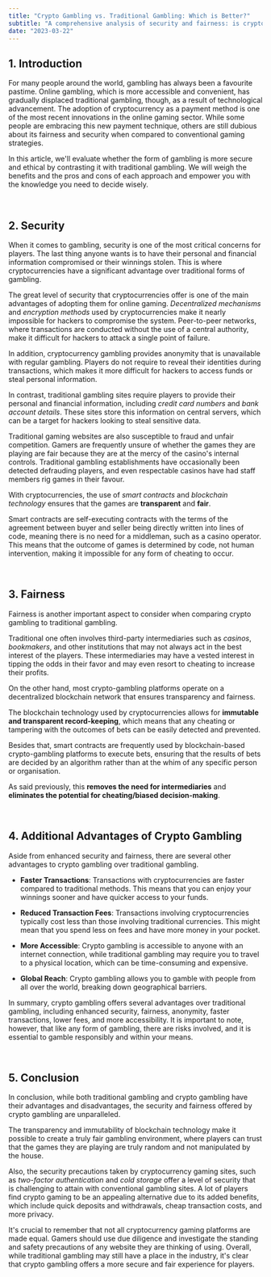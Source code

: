 ```yaml
---
title: "Crypto Gambling vs. Traditional Gambling: Which is Better?"
subtitle: "A comprehensive analysis of security and fairness: is crypto gambling better than traditional gambling?"
date: "2023-03-22"
---
```


## 1. Introduction

For many people around the world, gambling has always been a favourite pastime. Online gambling, which is more accessible and convenient, has gradually displaced traditional gambling, though, as a result of technological advancement. The adoption of cryptocurrency as a payment method is one of the most recent innovations in the online gaming sector.
While some people are embracing this new payment technique, others are still dubious about its fairness and security when compared to conventional gaming strategies.

In this article, we'll evaluate whether the form of gambling is more secure and ethical by contrasting it with traditional gambling. We will weigh the benefits and the pros and cons of each approach and empower you with the knowledge you need to decide wisely.

<br/>

## 2. Security

When it comes to gambling, security is one of the most critical concerns for players. The last thing anyone wants is to have their personal and financial information compromised or their winnings stolen. This is where cryptocurrencies have a significant advantage over traditional forms of gambling.

The great level of security that cryptocurrencies offer is one of the main advantages of adopting them for online gaming. _Decentralized mechanisms_ and _encryption methods_ used by cryptocurrencies make it nearly impossible for hackers to compromise the system. Peer-to-peer networks, where transactions are conducted without the use of a central authority, make it difficult for hackers to attack a single point of failure.

In addition, cryptocurrency gambling provides anonymity that is unavailable with regular gambling. Players do not require to reveal their identities during transactions, which makes it more difficult for hackers to access funds or steal personal information.

In contrast, traditional gambling sites require players to provide their personal and financial information, including _credit card numbers_ and _bank account details_. These sites store this information on central servers, which can be a target for hackers looking to steal sensitive data.

Traditional gaming websites are also susceptible to fraud and unfair competition. Gamers are frequently unsure of whether the games they are playing are fair because they are at the mercy of the casino's internal controls. Traditional gambling establishments have occasionally been detected defrauding players, and even respectable casinos have had staff members rig games in their favour.

With cryptocurrencies, the use of _smart contracts_ and _blockchain technology_ ensures that the games are **transparent** and **fair**.

Smart contracts are self-executing contracts with the terms of the agreement between buyer and seller being directly written into lines of code, meaning there is no need for a middleman, such as a casino operator. This means that the outcome of games is determined by code, not human intervention, making it impossible for any form of cheating to occur.

<br/>

## 3. Fairness

Fairness is another important aspect to consider when comparing crypto gambling to traditional gambling.

Traditional one often involves third-party intermediaries such as _casinos_, _bookmakers_, and other institutions that may not always act in the best interest of the players. These intermediaries may have a vested interest in tipping the odds in their favor and may even resort to cheating to increase their profits.

On the other hand, most crypto-gambling platforms operate on a decentralized blockchain network that ensures transparency and fairness.

The blockchain technology used by cryptocurrencies allows for **immutable and transparent record-keeping**, which means that any cheating or tampering with the outcomes of bets can be easily detected and prevented.

Besides that, smart contracts are frequently used by blockchain-based crypto-gambling platforms to execute bets, ensuring that the results of bets are decided by an algorithm rather than at the whim of any specific person or organisation.

As said previously, this **removes the need for intermediaries** and **eliminates the potential for cheating/biased decision-making**.

<br/>

## 4. Additional Advantages of Crypto Gambling

Aside from enhanced security and fairness, there are several other advantages to crypto gambling over traditional gambling.

- **Faster Transactions**: Transactions with cryptocurrencies are faster compared to traditional methods. This means that you can enjoy your winnings sooner and have quicker access to your funds.

- **Reduced Transaction Fees**: Transactions involving cryptocurrencies typically cost less than those involving traditional currencies. This might mean that you spend less on fees and have more money in your pocket.

- **More Accessible**: Crypto gambling is accessible to anyone with an internet connection, while traditional gambling may require you to travel to a physical location, which can be time-consuming and expensive.

- **Global Reach**: Crypto gambling allows you to gamble with people from all over the world, breaking down geographical barriers.

In summary, crypto gambling offers several advantages over traditional gambling, including enhanced security, fairness, anonymity, faster transactions, lower fees, and more accessibility. It is important to note, however, that like any form of gambling, there are risks involved, and it is essential to gamble responsibly and within your means.

<br/>

## 5. Conclusion

In conclusion, while both traditional gambling and crypto gambling have their advantages and disadvantages, the security and fairness offered by crypto gambling are unparalleled.

The transparency and immutability of blockchain technology make it possible to create a truly fair gambling environment, where players can trust that the games they are playing are truly random and not manipulated by the house.

Also, the security precautions taken by cryptocurrency gaming sites, such as _two-factor authentication_ and _cold storage_ offer a level of security that is challenging to attain with conventional gambling sites. A lot of players find crypto gaming to be an appealing alternative due to its added benefits, which include quick deposits and withdrawals, cheap transaction costs, and more privacy.

It's crucial to remember that not all cryptocurrency gaming platforms are made equal. Gamers should use due diligence and investigate the standing and safety precautions of any website they are thinking of using. Overall, while traditional gambling may still have a place in the industry, it's clear that crypto gambling offers a more secure and fair experience for players.
